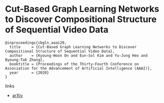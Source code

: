 # Cut-Based Graph Learning Networks to Discover Compositional Structure of Sequential Video Data

```
@inproceedings{cbgln_aaai20,
  title     = {Cut-Based Graph Learning Networks to Discover Compositional Structure of Sequential Video Data},
  author    = {Kyoung-Woon On and Eun-Sol Kim and Yu-Jung Heo and Byoung-Tak Zhang},
  booktitle = {Proceedings of the Thirty-Fourth Conference on Association for the Advancement of Artificial Intelligence (AAAI)},
  year      = {2020}
}
```

links
- [arXiv](https://arxiv.org/abs/2001.07613)
